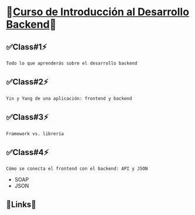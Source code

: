 # 🚨<a href="https://platzi.com/clases/jee/" target="_blank">Curso de Introducción al Desarrollo Backend</a>🚨
## ✅Class#1⚡️
```Todo lo que aprenderás sobre el desarrollo backend```
## ✅Class#2⚡️
```Yin y Yang de una aplicación: frontend y backend```
## ✅Class#3⚡️
```Framework vs. librería```
## ✅Class#4⚡️
```Cómo se conecta el frontend con el backend: API y JSON```
* SOAP
* JSON
## 🚧Links🚨
